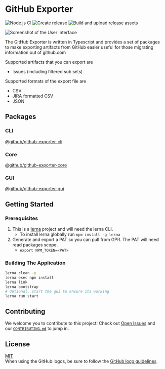 # GitHub Exporter
![Node.js CI](https://github.com/github/github-artifact-exporter/workflows/Node.js%20CI/badge.svg) ![Create release](https://github.com/github/github-artifact-exporter/workflows/Create%20release/badge.svg) ![Build and upload release assets](https://github.com/github/github-artifact-exporter/workflows/Build%20and%20upload%20release%20assets/badge.svg)

![Screenshot of the User interface](imgs/screenshot.png)

The GitHub Exporter is written in Typescript and provides a set of packages to make exporting artifacts from GitHub easier useful for those migrating information out of github.com

Supported artifacts that you can export are
- Issues (including filtered sub sets)

Supported formats of the export file are
- CSV
- JIRA formatted CSV
- JSON

## Packages

### CLI

[@github/github-exporter-cli](packages/cli)

### Core

[@github/github-exporter-core](packages/core)

### GUI

[@github/github-exporter-gui](packages/gui)

## Getting Started

### Prerequisites
1. This is a [lerna](https://github.com/lerna/lerna) project and will need the lerna CLI.
    - To install lerna globally run `npm install -g lerna`
1. Generate and export a PAT so you can pull from GPR. The PAT will need read packages scope.
    - `export NPM_TOKEN=<PAT>`

### Building The Application

```bash
lerna clean -y
lerna exec npm install
lerna link
lerna bootstrap
# Optional, start the gui to ensure its working
lerna run start
```

## Contributing
We welcome you to contribute to this project! Check out [Open Issues](https://github.com/github/github-artifact-exporter/issues) and our [`CONTRIBUTING.md`](./CONTRIBUTING.md) to jump in.

## License
[MIT](./LICENSE)  
When using the GitHub logos, be sure to follow the [GitHub logo guidelines](https://github.com/logos).

